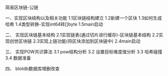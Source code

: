 简易区块链-公链

一、实现区块结构以及相关功能
1.1区块链结构建立
1.2新建一个区块
1.3如何生成哈希
1.4类型转换-实现int64转[]byte
1.5main启动


二、 实现区块链基本结构
2.1实现链表(通过切片进行缓存)-区块链基本结构
2.2实现创世区块链
2.3实现上链功能(将区块添加到区块链中)
2.4main启动

三、 实现POW共识算法
3.1 pow结构分析
3.2 设置目标难度值分析
3.3 哈希碰撞
3.4 数据准备

四、 blotdb数据库增删改查
